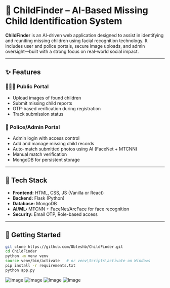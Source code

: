 # 👶 ChildFinder – AI-Based Missing Child Identification System

**ChildFinder** is an AI-driven web application designed to assist in identifying and reuniting missing children using facial recognition technology. It includes user and police portals, secure image uploads, and admin oversight—built with a strong focus on real-world social impact.

---

## ✨ Features

### 👨‍👩‍👧 Public Portal
- Upload images of found children
- Submit missing child reports
- OTP-based verification during registration
- Track submission status

### 👮 Police/Admin Portal
- Admin login with access control
- Add and manage missing child records
- Auto-match submitted photos using AI (FaceNet + MTCNN)
- Manual match verification
- MongoDB for persistent storage

---

## 🔧 Tech Stack

- **Frontend:** HTML, CSS, JS (Vanilla or React)
- **Backend:** Flask (Python)
- **Database:** MongoDB
- **AI/ML:** MTCNN + FaceNet/ArcFace for face recognition
- **Security:** Email OTP, Role-based access

---

## 🚀 Getting Started

```bash
git clone https://github.com/Obleshb/ChildFinder.git
cd ChildFinder
python -m venv venv
source venv/bin/activate   # or venv\Scripts\activate on Windows
pip install -r requirements.txt
python app.py
```
![Image](https://github.com/user-attachments/assets/16e8d580-d2d7-40e1-a93a-5de5f60b260a)
![Image](https://github.com/user-attachments/assets/72c95785-8443-4fdf-a7a3-9811af62dc8c)
![Image](https://github.com/user-attachments/assets/1c2923db-c41d-4c8d-b571-a7bb002037dc)
![Image](https://github.com/user-attachments/assets/9ddd52f4-b8ec-45e1-89dd-cb38e3b3373b)
